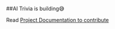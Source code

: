 ##AI Trivia is building😅


Read [Project Documentation to contribute](https://github.com/vinay-ghate/FantomAITrivia/wiki/Backend-Documentation-(Django))
